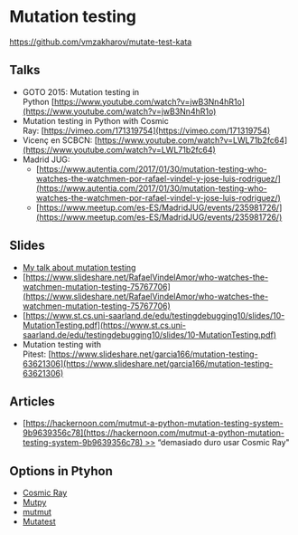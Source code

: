 # Mutation testing

https://github.com/vmzakharov/mutate-test-kata


## Talks

- GOTO 2015: Mutation testing in Python [https://www.youtube.com/watch?v=jwB3Nn4hR1o](https://www.youtube.com/watch?v=jwB3Nn4hR1o)
- Mutation testing in Python with Cosmic Ray: [https://vimeo.com/171319754](https://vimeo.com/171319754)
- Vicenç en SCBCN: [https://www.youtube.com/watch?v=LWL71b2fc64](https://www.youtube.com/watch?v=LWL71b2fc64)
- Madrid JUG:
    - [https://www.autentia.com/2017/01/30/mutation-testing-who-watches-the-watchmen-por-rafael-vindel-y-jose-luis-rodriguez/](https://www.autentia.com/2017/01/30/mutation-testing-who-watches-the-watchmen-por-rafael-vindel-y-jose-luis-rodriguez/)
    - [https://www.meetup.com/es-ES/MadridJUG/events/235981726/](https://www.meetup.com/es-ES/MadridJUG/events/235981726/)


## Slides
- [My talk about mutation testing](https://docs.google.com/presentation/d/e/2PACX-1vRQLjeHWO7uYC9_GtZR0H9xWTAmFOMOcy55hWC2Ljo1Xslhk9pDlwKAwpsJz0LKgKKKrCEPclp9RaOo/pub?start=false&loop=false&delayms=3000)
- [https://www.slideshare.net/RafaelVindelAmor/who-watches-the-watchmen-mutation-testing-75767706](https://www.slideshare.net/RafaelVindelAmor/who-watches-the-watchmen-mutation-testing-75767706)
- [https://www.st.cs.uni-saarland.de/edu/testingdebugging10/slides/10-MutationTesting.pdf](https://www.st.cs.uni-saarland.de/edu/testingdebugging10/slides/10-MutationTesting.pdf)
- Mutation testing with Pitest: [https://www.slideshare.net/garcia166/mutation-testing-63621306](https://www.slideshare.net/garcia166/mutation-testing-63621306)


## Articles
- [https://hackernoon.com/mutmut-a-python-mutation-testing-system-9b9639356c78](https://hackernoon.com/mutmut-a-python-mutation-testing-system-9b9639356c78) >> “demasiado duro usar Cosmic Ray"


## Options in Ptyhon

- [Cosmic Ray](https://github.com/sixty-north/cosmic-ray)
- [Mutpy](https://github.com/mutpy/mutpy)
- [mutmut](https://mutmut.readthedocs.io/en/latest/)
- [Mutatest](https://mutatest.readthedocs.io/en/latest/)
